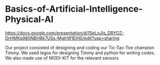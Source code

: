 # Basics-of-Artificial-Intelligence-Physical-AI
https://docs.google.com/presentation/d/15eLoJls_DRYOZ-DrHMKq980NBH8k7USs-MgtrW1EiH0/edit?usp=sharing

Our project consisted of designing and coding our Tic-Tac-Toe champion Timmy. We used legos for designing Timmy and python for writing codes. 
We also made use of MODI-KIT for the relevant sensors
